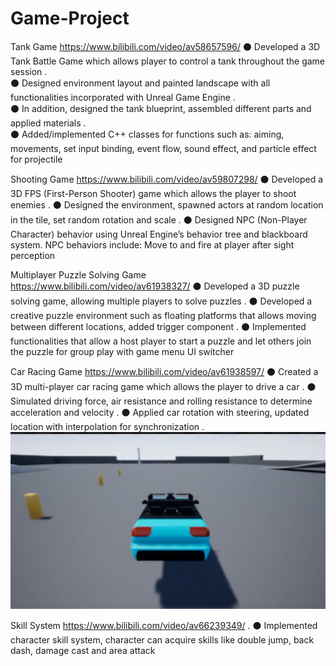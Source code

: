 # Game-Project
Tank Game https://www.bilibili.com/video/av58657596/
⚫ Developed a 3D Tank Battle Game which allows player to control a tank throughout the game session .  
⚫ Designed environment layout and painted landscape with all functionalities incorporated with Unreal Game Engine .  
⚫ In addition, designed the tank blueprint, assembled different parts and applied materials .  
⚫ Added/implemented C++ classes for functions such as: aiming, movements, set input binding, event flow, sound effect, and particle effect for projectile

Shooting Game https://www.bilibili.com/video/av59807298/
⚫ Developed a 3D FPS (First-Person Shooter) game which allows the player to shoot enemies . 
⚫ Designed the environment, spawned actors at random location in the tile, set random rotation and scale . 
⚫ Designed NPC (Non-Player Character) behavior using Unreal Engine’s behavior tree and blackboard system. NPC behaviors include: Move to and fire at player after sight perception

Multiplayer Puzzle Solving Game https://www.bilibili.com/video/av61938327/
⚫ Developed a 3D puzzle solving game, allowing multiple players to solve puzzles . 
⚫ Developed a creative puzzle environment such as floating platforms that allows moving between different locations, added trigger component . 
⚫ Implemented functionalities that allow a host player to start a puzzle and let others join the puzzle for group play with
game menu UI switcher

Car Racing Game https://www.bilibili.com/video/av61938597/
⚫ Created a 3D multi-player car racing game which allows the player to drive a car . 
⚫ Simulated driving force, air resistance and rolling resistance to determine acceleration and velocity . 
⚫ Applied car rotation with steering, updated location with interpolation for synchronization . 
![image](https://github.com/MinyangWang/Game-Project/blob/master/car.jpg)

Skill System https://www.bilibili.com/video/av66239349/ . 
⚫ Implemented character skill system, character can acquire skills like double jump, back dash, damage cast and area attack
